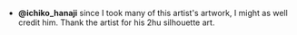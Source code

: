 - **@ichiko_hanaji** since I took many of this artist's artwork, I might as well credit him. Thank the artist for his 2hu silhouette art.
